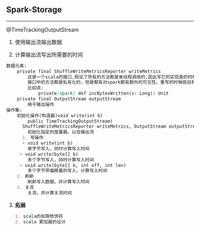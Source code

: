 ## **Spark-Storage**

---

@TimeTrackingOutputStream

1. 使用输出流输出数据

2. 计算输出流写出所需要的时间

```markdown
数据元素:
	private final ShuffleWriteMetricsReporter writeMetrics
		这是一个scala的接口,假设了所有的方法都是单线程调用的,因此写它的实现类的时候不需要同步.它的主要功能是     报告洗牌操作@shuffle的度量值
		接口中的方法都是私有化的，但是都有对spark都有额外的可见性。重写的时候依旧有这个属性。
		比如说:
			private[spark] def incBytesWritten(v: Long): Unit
	private final OutputStream outputStream
		用于输出操作
操作集:
	初始化操作(构造器)void write(int b)
		public TimeTrackingOutputStream(
      ShuffleWriteMetricsReporter writeMetrics, OutputStream outputStream)
      	初始化指定的度量器，以及输出流
      1. 写操作
      + void write(int b)
		单字节写入，同时计算写入时间
	 + void write(byte[] b)
	 	多个字节写入，同时计算写入时间
	 + void write(byte[] b, int off, int len)
	 	多个字节带偏移量的写入，计算写入时间
	2. 刷新
		刷新写入数据，并计算写入时间
	3. 关流
		关流，并计算关流时间
```

3. **拓展**

   ```markdown
   1. scala的权限修饰符
   2. scala 累加器的设计
   ```

   